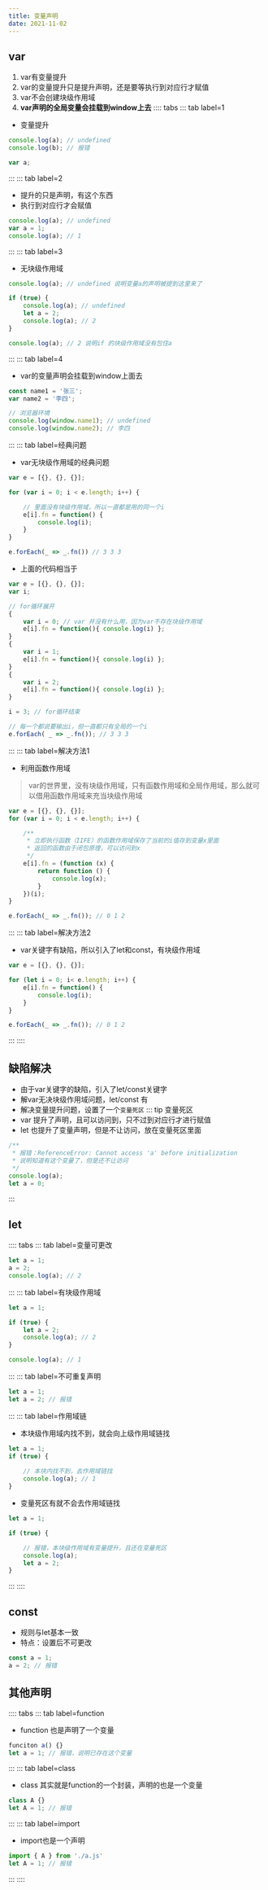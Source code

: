 ```yaml
---
title: 变量声明
date: 2021-11-02
---
```


## var
1. var有变量提升
2. var的变量提升只是提升声明，还是要等执行到对应行才赋值
3. var不会创建块级作用域
4. **var声明的全局变量会挂载到window上去**
:::: tabs
::: tab label=1
* 变量提升
```js
console.log(a); // undefined
console.log(b); // 报错

var a;
```
:::
::: tab label=2
* 提升的只是声明，有这个东西
* 执行到对应行才会赋值
```js
console.log(a); // undefined
var a = 1;
console.log(a); // 1
```
:::
::: tab label=3
* 无块级作用域
```js
console.log(a); // undefined 说明变量a的声明被提到这里来了

if (true) {
    console.log(a); // undefined
    let a = 2;
    console.log(a); // 2
}

console.log(a); // 2 说明if 的块级作用域没有包住a
```
:::
::: tab label=4
* var的变量声明会挂载到window上面去
```js
const name1 = '张三';
var name2 = '李四';

// 浏览器环境
console.log(window.name1); // undefined
console.log(window.name2); // 李四
```
:::
::: tab label=经典问题
* var无块级作用域的经典问题
```js
var e = [{}, {}, {}];

for (var i = 0; i < e.length; i++) {

    // 里面没有块级作用域，所以一直都是用的同一个i
    e[i].fn = function() {
        console.log(i);
    }
}

e.forEach(_ => _.fn()) // 3 3 3
```
* 上面的代码相当于
```js
var e = [{}, {}, {}];
var i;

// for循环展开
{
    var i = 0; // var 并没有什么用，因为var不存在块级作用域
    e[i].fn = function(){ console.log(i) };
}
{
    var i = 1;
    e[i].fn = function(){ console.log(i) };
}
{
    var i = 2;
    e[i].fn = function(){ console.log(i) };
}

i = 3; // for循环结束

// 每一个都说要输出i，但一直都只有全局的一个i
e.forEach( _ => _.fn()); // 3 3 3
```
:::
::: tab label=解决方法1
* 利用函数作用域
> var的世界里，没有块级作用域，只有函数作用域和全局作用域，那么就可以借用函数作用域来充当块级作用域
```js
var e = [{}, {}, {}];
for (var i = 0; i < e.length; i++) {

    /**
     * 立即执行函数（IIFE）的函数作用域保存了当前的i值存到变量x里面
     * 返回的函数由于闭包原理，可以访问到x
     */
    e[i].fn = (function (x) {
        return function () {
            console.log(x);
        }
    })(i);
}

e.forEach(_ => _.fn()); // 0 1 2
```
:::
::: tab label=解决方法2
* var关键字有缺陷，所以引入了let和const，有块级作用域
```js
var e = [{}, {}, {}];

for (let i = 0; i< e.length; i++) {
    e[i].fn = function() {
        console.log(i);
    }
}

e.forEach(_ => _.fn()); // 0 1 2
```
:::
::::

## 缺陷解决
* 由于var关键字的缺陷，引入了let/const关键字
* 解var无决块级作用域问题，let/const 有
* 解决变量提升问题，设置了一个`变量死区`
::: tip 变量死区
* var 提升了声明，且可以访问到，只不过到对应行才进行赋值
* let 也提升了变量声明，但是不让访问，放在变量死区里面
```js
/**
 * 报错：ReferenceError: Cannot access 'a' before initialization
 * 说明知道有这个变量了，但是还不让访问
 */
console.log(a);
let a = 0;
```
:::
## let
:::: tabs
::: tab label=变量可更改
```js
let a = 1;
a = 2;
console.log(a); // 2
```
:::
::: tab label=有块级作用域
```js
let a = 1;

if (true) {
    let a = 2;
    console.log(a); // 2
}

console.log(a); // 1
```
:::
::: tab label=不可重复声明
```js
let a = 1;
let a = 2; // 报错
```
:::
::: tab label=作用域链
* 本块级作用域内找不到，就会向上级作用域链找
```js
let a = 1;
if (true) {
    
    // 本块内找不到，去作用域链找
    console.log(a); // 1
}
```
* 变量死区有就不会去作用域链找
```js
let a = 1;

if (true) {

    // 报错，本块级作用域有变量提升，且还在变量死区
    console.log(a);
    let a = 2;
}
```
:::
::::

## const
* 规则与let基本一致
* 特点：设置后不可更改
```js
const a = 1;
a = 2; // 报错
```

## 其他声明
:::: tabs
::: tab label=function
* function 也是声明了一个变量
```js
funciton a() {}
let a = 1; // 报错，说明已存在这个变量
```
:::
::: tab label=class
* class 其实就是function的一个封装，声明的也是一个变量
```js
class A {}
let A = 1; // 报错
```
:::
::: tab label=import
* import也是一个声明
```js
import { A } from './a.js'
let A = 1; // 报错
```
:::
::::